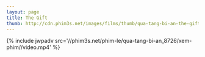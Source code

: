 ```yaml
---
layout: page
title: The Gift
thumb: http://cdn.phim3s.net/images/films/thumb/qua-tang-bi-an-the-gift-2015.jpg
---
```

{% include jwpadv src='//phim3s.net/phim-le/qua-tang-bi-an_8726/xem-phim//video.mp4' %}